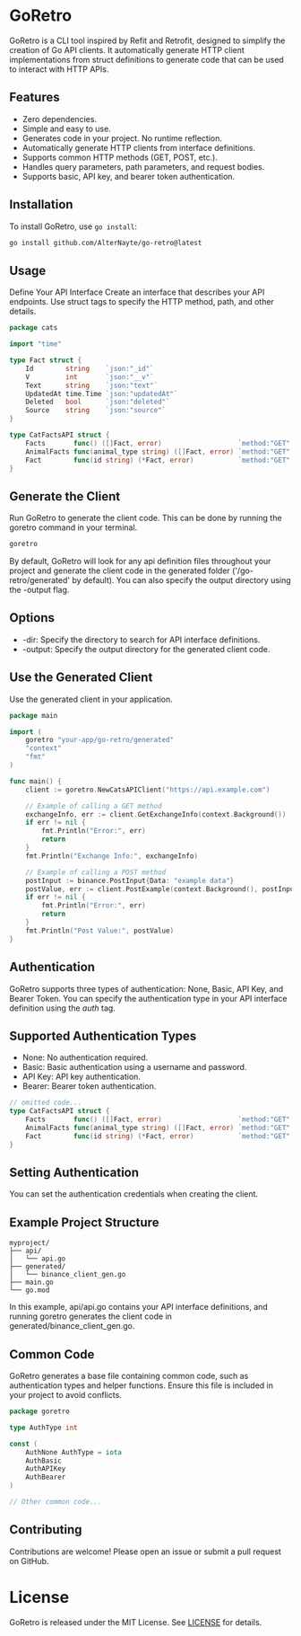 # GoRetro

GoRetro is a CLI tool inspired by Refit and Retrofit, designed to simplify the creation of Go API clients. 
It automatically generate HTTP client implementations from struct definitions to generate code that can be used to
interact with HTTP APIs.

## Features
- Zero dependencies.
- Simple and easy to use.
- Generates code in your project. No runtime reflection.
- Automatically generate HTTP clients from interface definitions.
- Supports common HTTP methods (GET, POST, etc.).
- Handles query parameters, path parameters, and request bodies.
- Supports basic, API key, and bearer token authentication.


## Installation

To install GoRetro, use `go install`:

```sh
go install github.com/AlterNayte/go-retro@latest
```

## Usage
Define Your API Interface
Create an interface that describes your API endpoints. Use struct tags to specify the HTTP method, path, and other details.

```go
package cats

import "time"

type Fact struct {
    Id        string    `json:"_id"`
    V         int       `json:"__v"`
    Text      string    `json:"text"`
    UpdatedAt time.Time `json:"updatedAt"`
    Deleted   bool      `json:"deleted"`
    Source    string    `json:"source"`
}

type CatFactsAPI struct {
    Facts       func() ([]Fact, error)                   `method:"GET" path:"/facts"`
    AnimalFacts func(animal_type string) ([]Fact, error) `method:"GET" path:"/facts" query:"animal_type"`
    Fact        func(id string) (*Fact, error)           `method:"GET" path:"/facts/{id}"`
}
```

## Generate the Client
Run GoRetro to generate the client code. This can be done by running the goretro command in your terminal.

```sh
goretro
```
By default, GoRetro will look for any api definition files throughout your project and generate the client code in the 
generated folder ('/go-retro/generated' by default). You can also specify the output directory using the -output flag.


## Options
- -dir: Specify the directory to search for API interface definitions.
- -output: Specify the output directory for the generated client code.



## Use the Generated Client
Use the generated client in your application.

```go
package main

import (
    goretro "your-app/go-retro/generated"
    "context"
    "fmt"
)

func main() {
    client := goretro.NewCatsAPIClient("https://api.example.com")

    // Example of calling a GET method
    exchangeInfo, err := client.GetExchangeInfo(context.Background())
    if err != nil {
        fmt.Println("Error:", err)
        return
    }
    fmt.Println("Exchange Info:", exchangeInfo)

    // Example of calling a POST method
    postInput := binance.PostInput{Data: "example data"}
    postValue, err := client.PostExample(context.Background(), postInput)
    if err != nil {
        fmt.Println("Error:", err)
        return
    }
    fmt.Println("Post Value:", postValue)
}
```

## Authentication
GoRetro supports three types of authentication: None, Basic, API Key, and Bearer Token. You can specify the 
authentication type in your API interface definition using the *auth* tag.

## Supported Authentication Types
- None: No authentication required.
- Basic: Basic authentication using a username and password.
- API Key: API key authentication.
- Bearer: Bearer token authentication.


```go
// omitted code...
type CatFactsAPI struct {
	Facts       func() ([]Fact, error)                   `method:"GET" path:"/facts" auth:"Bearer`
	AnimalFacts func(animal_type string) ([]Fact, error) `method:"GET" path:"/facts" query:"animal_type" auth:"API`
	Fact        func(id string) (*Fact, error)           `method:"GET" path:"/facts/{id}" auth:"Basic`
}
```

## Setting Authentication
You can set the authentication credentials when creating the client.



## Example Project Structure

```
myproject/
├── api/
│   └── api.go
├── generated/
│   └── binance_client_gen.go
├── main.go
└── go.mod
```

In this example, api/api.go contains your API interface definitions, and running goretro generates the client code in generated/binance_client_gen.go.

## Common Code
GoRetro generates a base file containing common code, such as authentication types and helper functions. Ensure this file is included in your project to avoid conflicts.

```go
package goretro

type AuthType int

const (
    AuthNone AuthType = iota
    AuthBasic
    AuthAPIKey
    AuthBearer
)

// Other common code...
```

## Contributing
Contributions are welcome! Please open an issue or submit a pull request on GitHub.

# License
GoRetro is released under the MIT License. See [LICENSE](LICENSE) for details.
